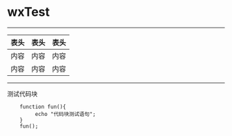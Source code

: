 ﻿# wxTest
---
表头|表头|表头
---|:--:|---:
内容|内容|内容
内容|内容|内容
---
测试代码块<br>
```
    function fun(){
         echo "代码块测试语句";
    }
    fun();
```